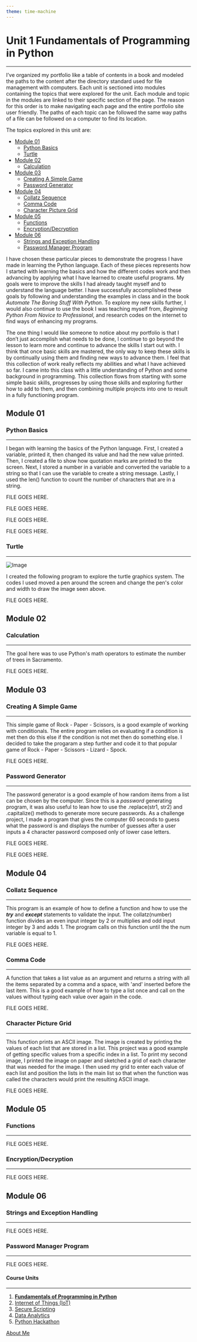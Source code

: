```yaml
---
theme: time-machine
---
```


# Unit 1 Fundamentals of Programming in Python

----------

I’ve organized my portfolio like a table of contents in a book and modeled the paths to the content after the directory standard used for file management with computers. Each unit is sectioned into modules containing the topics that were explored for the unit. Each module and topic in the modules are linked to their specific section of the page. The reason for this order is to make navigating each page and the entire portfolio site user friendly. The paths of each topic can be followed the same way paths of a file can be followed on a computer to find its location.

The topics explored in this unit are:

- [Module 01](#module-01)
  * [Python Basics](#python-basics)
  * [Turtle](#turtle)
- [Module 02](#module-02)
  * [Calculation](#calculation)
- [Module 03](#module-03)
  * [Creating A Simple Game](#creating-a-simple-game)
  * [Password Generator](#password-generator)
- [Module 04](#module-04)
  * [Collatz Sequence](#collatz-sequence)
  * [Comma Code](#comma-code)
  * [Character Picture Grid](#character-picture-grid)
- [Module 05](#module-05)
  * [Functions](#functions)
  * [Encryption/Decryption](#encryption/decryption)
- [Module 06](#module-06)
  * [Strings and Exception Handling](#strings-and-exception-handling)
  * [Password Manager Program](#password-manager-program)

I have chosen these particular pieces to demonstrate the progress I have made in learning the Python language. Each of these pieces represents how I started with learning the basics and how the different codes work and then advancing by applying what I have learned to create useful programs. My goals were to improve the skills I had already taught myself and to understand the language better. I have successfully accomplished these goals by following and understanding the examples in class and in the book *Automate The Boring Stuff With Python*. To explore my new skills further, I would also continue to use the book I was teaching myself from, *Beginning Python From Novice to Professional*, and research codes on the internet to find ways of enhancing my programs.

The one thing I would like someone to notice about my portfolio is that I don’t just accomplish what needs to be done, I continue to go beyond the lesson to learn more and continue to advance the skills I start out with. I think that once basic skills are mastered, the only way to keep these skills is by continually using them and finding new ways to advance them. I feel that this collection of work really reflects my abilities and what I have achieved so far. I came into this class with a little understanding of Python and some background in programming. This collection flows from starting with some simple basic skills, progresses by using those skills and exploring further how to add to them, and then combining multiple projects into one to result in a fully functioning program.

## Module 01
### Python Basics

----------

I began with learning the basics of the Python language. First, I created a variable, printed it, then changed its value and had the new value printed. Then, I created a file to show how quotation marks are printed to the screen. Next, I stored a number in a variable and converted the variable to a string so that I can use the variable to create a string message. Lastly, I used the len() function to count the number of characters that are in a string.

FILE GOES HERE.

FILE GOES HERE.

FILE GOES HERE.

FILE GOES HERE.

### Turtle

----------

![Image](image/Olympic_Logo.png)

I created the following program to explore the turtle graphics system. The codes I used moved a pen around the screen and change the pen's color and width to draw the image seen above.

FILE GOES HERE.

## Module 02
### Calculation

----------

The goal here was to use Python's math operators to estimate the number of trees in Sacramento.

FILE GOES HERE.

## Module 03
### Creating A Simple Game

----------

This simple game of Rock - Paper - Scissors, is a good example of working with conditionals. The entire program relies on evaluating if a condition is met then do this else if the condition is not met then do something else. I decided to take the progaram a step further and code it to that popular game of Rock - Paper - Scissors - Lizard - Spock.

FILE GOES HERE.

### Password Generator

----------

The password generator is a good example of how random items from a list can be chosen by the computer. Since this is a *password* generating program, it was also useful to lean how to use the .replace(str1, str2) and .capitalize() methods to generate more secure passwords. As a challenge project, I made a program that gives the computer 60 seconds to guess what the password is and displays the number of guesses after a user inputs a 4 character password composed only of lower case letters.

FILE GOES HERE.

FILE GOES HERE.

## Module 04
### Collatz Sequence

----------

This program is an example of how to define a function and how to use the  **_try_** and **_except_** statements to validate the input. The collatz(number) function divides an even input integer by 2 or multiplies and odd input integer by 3 and adds 1. The program calls on this function until the the num variable is equal to 1.

FILE GOES HERE.

### Comma Code

----------

A function that takes a list value as an argument and returns a string with all the items separated by a comma and a space, with 'and' inserted before the last item. This is a good example of how to type a list once and call on the values without typing each value over again in the code.

FILE GOES HERE.

### Character Picture Grid

----------

This function prints an ASCII image. The image is created by printing the values of each list that are stored in a list. This project was a good example of getting specific values from a specific index in a list. To print my second image, I printed the image on paper and sketched a grid of each character that was needed for the image. I then used my grid to enter each value of each list and position the lists in the main list so that when the function was called the characters would print the resulting ASCII image.

FILE GOES HERE.

## Module 05
### Functions

----------



FILE GOES HERE.

### Encryption/Decryption

----------



FILE GOES HERE.

## Module 06
### Strings and Exception Handling

----------



FILE GOES HERE.

### Password Manager Program

----------



FILE GOES HERE.


#### Course Units

----------

1. [**Fundamentals of Programming in Python**](./fundamentals_of_programming.md)
2. [Internet of Things (IoT)](./internet_of_things.md)
3. [Secure Scripting](./secure_scripting.md)
4. [Data Analytics](./data_analytics.md)
5. [Python Hackathon](./python_hackathon.md)

[About Me](./README.md)
